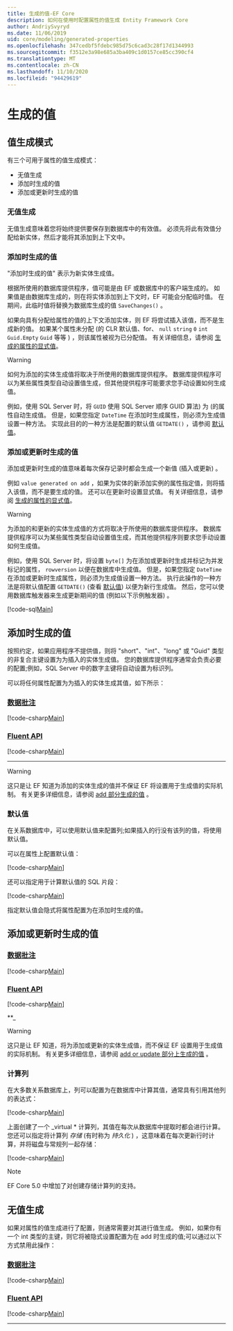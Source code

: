 ```yaml
---
title: 生成的值-EF Core
description: 如何在使用时配置属性的值生成 Entity Framework Core
author: AndriySvyryd
ms.date: 11/06/2019
uid: core/modeling/generated-properties
ms.openlocfilehash: 347cedbf5fdebc985d75c6cad3c28f17d1344993
ms.sourcegitcommit: f3512e3a98e685a3ba409c1d0157ce85cc390cf4
ms.translationtype: MT
ms.contentlocale: zh-CN
ms.lasthandoff: 11/10/2020
ms.locfileid: "94429619"
---
```

# <a name="generated-values"></a>生成的值

## <a name="value-generation-patterns"></a>值生成模式

有三个可用于属性的值生成模式：

* 无值生成
* 添加时生成的值
* 添加或更新时生成的值

### <a name="no-value-generation"></a>无值生成

无值生成意味着您将始终提供要保存到数据库中的有效值。 必须先将此有效值分配给新实体，然后才能将其添加到上下文中。

### <a name="value-generated-on-add"></a>添加时生成的值

"添加时生成的值" 表示为新实体生成值。

根据所使用的数据库提供程序，值可能是由 EF 或数据库中的客户端生成的。 如果值是由数据库生成的，则在将实体添加到上下文时，EF 可能会分配临时值。 在期间，此临时值将替换为数据库生成的值 `SaveChanges()` 。

如果向具有分配给属性的值的上下文添加实体，则 EF 将尝试插入该值，而不是生成新的值。 如果某个属性未分配 (的 CLR 默认值、for、 `null` `string` `0` `int` `Guid.Empty` `Guid` 等等 ) ，则该属性被视为已分配值。 有关详细信息，请参阅 [生成的属性的显式值](xref:core/saving/explicit-values-generated-properties)。

> [!WARNING]
> 如何为添加的实体生成值将取决于所使用的数据库提供程序。 数据库提供程序可以为某些属性类型自动设置值生成，但其他提供程序可能要求您手动设置如何生成值。
>
> 例如，使用 SQL Server 时，将 `GUID` 使用 SQL Server 顺序 GUID 算法) 为 (的属性自动生成值。 但是，如果您指定 `DateTime` 在添加时生成属性，则必须为生成值设置一种方法。 实现此目的的一种方法是配置的默认值 `GETDATE()` ，请参阅 [默认值](#default-values)。

### <a name="value-generated-on-add-or-update"></a>添加或更新时生成的值

添加或更新时生成的值意味着每次保存记录时都会生成一个新值 (插入或更新) 。

例如 `value generated on add` ，如果为实体的新添加实例的属性指定值，则将插入该值，而不是要生成的值。 还可以在更新时设置显式值。 有关详细信息，请参阅 [生成的属性的显式值](xref:core/saving/explicit-values-generated-properties)。

> [!WARNING]
> 为添加的和更新的实体生成值的方式将取决于所使用的数据库提供程序。 数据库提供程序可以为某些属性类型自动设置值生成，而其他提供程序则要求您手动设置如何生成值。
>
> 例如，使用 SQL Server 时，将设置 `byte[]` 为在添加或更新时生成并标记为并发标记的属性， `rowversion` 以便在数据库中生成值。 但是，如果您指定 `DateTime` 在添加或更新时生成属性，则必须为生成值设置一种方法。 执行此操作的一种方法是将默认值配置 `GETDATE()` (查看 [默认值](#default-values)) 以便为新行生成值。 然后，您可以使用数据库触发器来生成更新期间的值 (例如以下示例触发器) 。
>
> [!code-sql[Main](../../../samples/core/Modeling/FluentAPI/ValueGeneratedOnAddOrUpdate.sql)]

## <a name="value-generated-on-add"></a>添加时生成的值

按照约定，如果应用程序不提供值，则将 "short"、"int"、"long" 或 "Guid" 类型的非复合主键设置为为插入的实体生成值。 您的数据库提供程序通常会负责必要的配置;例如，SQL Server 中的数字主键将自动设置为标识列。

可以将任何属性配置为为插入的实体生成其值，如下所示：

### <a name="data-annotations"></a>[数据批注](#tab/data-annotations)

[!code-csharp[Main](../../../samples/core/Modeling/DataAnnotations/ValueGeneratedOnAdd.cs?name=ValueGeneratedOnAdd&highlight=5)]

### <a name="fluent-api"></a>[Fluent API](#tab/fluent-api)

[!code-csharp[Main](../../../samples/core/Modeling/FluentAPI/ValueGeneratedOnAdd.cs?name=ValueGeneratedOnAdd&highlight=5)]

***

> [!WARNING]
> 这只是让 EF 知道为添加的实体生成的值并不保证 EF 将设置用于生成值的实际机制。 有关更多详细信息，请参阅 [add 部分生成的值](#value-generated-on-add) 。

### <a name="default-values"></a>默认值

在关系数据库中，可以使用默认值来配置列;如果插入的行没有该列的值，将使用默认值。

可以在属性上配置默认值：

[!code-csharp[Main](../../../samples/core/Modeling/FluentAPI/DefaultValue.cs?name=DefaultValue&highlight=5)]

还可以指定用于计算默认值的 SQL 片段：

[!code-csharp[Main](../../../samples/core/Modeling/FluentAPI/DefaultValueSql.cs?name=DefaultValueSql&highlight=5)]

指定默认值会隐式将属性配置为在添加时生成的值。

## <a name="value-generated-on-add-or-update"></a>添加或更新时生成的值

### <a name="data-annotations"></a>[数据批注](#tab/data-annotations)

[!code-csharp[Main](../../../samples/core/Modeling/DataAnnotations/ValueGeneratedOnAddOrUpdate.cs?name=ValueGeneratedOnAddOrUpdate&highlight=5)]

### <a name="fluent-api"></a>[Fluent API](#tab/fluent-api)

[!code-csharp[Main](../../../samples/core/Modeling/FluentAPI/ValueGeneratedOnAddOrUpdate.cs?name=ValueGeneratedOnAddOrUpdate&highlight=5)]

**_

> [!WARNING]
> 这只是让 EF 知道，将为添加或更新的实体生成值，而不保证 EF 设置用于生成值的实际机制。 有关更多详细信息，请参阅 [add or update 部分上生成的值](#value-generated-on-add-or-update) 。

### <a name="computed-columns"></a>计算列

在大多数关系数据库上，列可以配置为在数据库中计算其值，通常具有引用其他列的表达式：

[!code-csharp[Main](../../../samples/core/Modeling/FluentAPI/ComputedColumn.cs?name=DefaultComputedColumn)]

上面创建了一个 _virtual * 计算列，其值在每次从数据库中提取时都会进行计算。 您还可以指定将计算列 *存储* (有时称为 *持久化* ) ，这意味着在每次更新行时计算，并将磁盘与常规列一起存储：

[!code-csharp[Main](../../../samples/core/Modeling/FluentAPI/ComputedColumn.cs?name=StoredComputedColumn)]

> [!NOTE]
> EF Core 5.0 中增加了对创建存储计算列的支持。

## <a name="no-value-generation"></a>无值生成

如果对属性的值生成进行了配置，则通常需要对其进行值生成。 例如，如果你有一个 int 类型的主键，则它将被隐式设置配置为在 add 时生成的值;可以通过以下方式禁用此操作：

### <a name="data-annotations"></a>[数据批注](#tab/data-annotations)

[!code-csharp[Main](../../../samples/core/Modeling/DataAnnotations/ValueGeneratedNever.cs?name=ValueGeneratedNever&highlight=3)]

### <a name="fluent-api"></a>[Fluent API](#tab/fluent-api)

[!code-csharp[Main](../../../samples/core/Modeling/FluentAPI/ValueGeneratedNever.cs?name=ValueGeneratedNever&highlight=5)]

***
